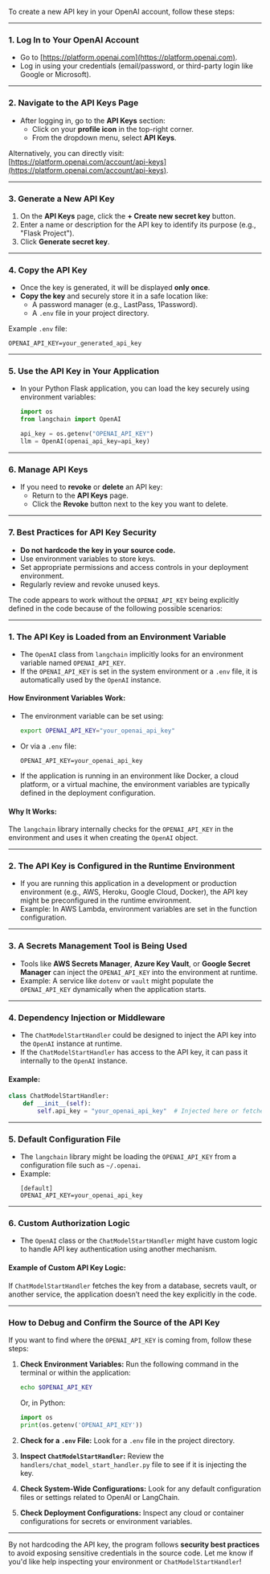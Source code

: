To create a new API key in your OpenAI account, follow these steps:

---

### **1. Log In to Your OpenAI Account**
- Go to [https://platform.openai.com](https://platform.openai.com).
- Log in using your credentials (email/password, or third-party login like Google or Microsoft).

---

### **2. Navigate to the API Keys Page**
- After logging in, go to the **API Keys** section:
  - Click on your **profile icon** in the top-right corner.
  - From the dropdown menu, select **API Keys**.

Alternatively, you can directly visit:  
[https://platform.openai.com/account/api-keys](https://platform.openai.com/account/api-keys).

---

### **3. Generate a New API Key**
1. On the **API Keys** page, click the **+ Create new secret key** button.
2. Enter a name or description for the API key to identify its purpose (e.g., "Flask Project").
3. Click **Generate secret key**.

---

### **4. Copy the API Key**
- Once the key is generated, it will be displayed **only once**.
- **Copy the key** and securely store it in a safe location like:
  - A password manager (e.g., LastPass, 1Password).
  - A `.env` file in your project directory.

Example `.env` file:
```plaintext
OPENAI_API_KEY=your_generated_api_key
```

---

### **5. Use the API Key in Your Application**
- In your Python Flask application, you can load the key securely using environment variables:
  ```python
  import os
  from langchain import OpenAI

  api_key = os.getenv("OPENAI_API_KEY")
  llm = OpenAI(openai_api_key=api_key)
  ```

---

### **6. Manage API Keys**
- If you need to **revoke** or **delete** an API key:
  - Return to the **API Keys** page.
  - Click the **Revoke** button next to the key you want to delete.

---

### **7. Best Practices for API Key Security**
- **Do not hardcode the key in your source code.**
- Use environment variables to store keys.
- Set appropriate permissions and access controls in your deployment environment.
- Regularly review and revoke unused keys.

The code appears to work without the `OPENAI_API_KEY` being explicitly defined in the code because of the following possible scenarios:

---

### **1. The API Key is Loaded from an Environment Variable**
- The `OpenAI` class from `langchain` implicitly looks for an environment variable named `OPENAI_API_KEY`.
- If the `OPENAI_API_KEY` is set in the system environment or a `.env` file, it is automatically used by the `OpenAI` instance.

#### How Environment Variables Work:
- The environment variable can be set using:
  ```bash
  export OPENAI_API_KEY="your_openai_api_key"
  ```
- Or via a `.env` file:
  ```
  OPENAI_API_KEY=your_openai_api_key
  ```
- If the application is running in an environment like Docker, a cloud platform, or a virtual machine, the environment variables are typically defined in the deployment configuration.

#### Why It Works:
The `langchain` library internally checks for the `OPENAI_API_KEY` in the environment and uses it when creating the `OpenAI` object.

---

### **2. The API Key is Configured in the Runtime Environment**
- If you are running this application in a development or production environment (e.g., AWS, Heroku, Google Cloud, Docker), the API key might be preconfigured in the runtime environment.
- Example: In AWS Lambda, environment variables are set in the function configuration.

---

### **3. A Secrets Management Tool is Being Used**
- Tools like **AWS Secrets Manager**, **Azure Key Vault**, or **Google Secret Manager** can inject the `OPENAI_API_KEY` into the environment at runtime.
- Example: A service like `dotenv` or `vault` might populate the `OPENAI_API_KEY` dynamically when the application starts.

---

### **4. Dependency Injection or Middleware**
- The `ChatModelStartHandler` could be designed to inject the API key into the `OpenAI` instance at runtime.
- If the `ChatModelStartHandler` has access to the API key, it can pass it internally to the `OpenAI` instance.

#### Example:
```python
class ChatModelStartHandler:
    def __init__(self):
        self.api_key = "your_openai_api_key"  # Injected here or fetched from a secure source
```

---

### **5. Default Configuration File**
- The `langchain` library might be loading the `OPENAI_API_KEY` from a configuration file such as `~/.openai`.
- Example:
  ```
  [default]
  OPENAI_API_KEY=your_openai_api_key
  ```

---

### **6. Custom Authorization Logic**
- The `OpenAI` class or the `ChatModelStartHandler` might have custom logic to handle API key authentication using another mechanism.

#### Example of Custom API Key Logic:
If `ChatModelStartHandler` fetches the key from a database, secrets vault, or another service, the application doesn’t need the key explicitly in the code.

---

### **How to Debug and Confirm the Source of the API Key**
If you want to find where the `OPENAI_API_KEY` is coming from, follow these steps:
1. **Check Environment Variables:**
   Run the following command in the terminal or within the application:
   ```bash
   echo $OPENAI_API_KEY
   ```
   Or, in Python:
   ```python
   import os
   print(os.getenv('OPENAI_API_KEY'))
   ```

2. **Check for a `.env` File:**
   Look for a `.env` file in the project directory.

3. **Inspect `ChatModelStartHandler`:**
   Review the `handlers/chat_model_start_handler.py` file to see if it is injecting the key.

4. **Check System-Wide Configurations:**
   Look for any default configuration files or settings related to OpenAI or LangChain.

5. **Check Deployment Configurations:**
   Inspect any cloud or container configurations for secrets or environment variables.

---

By not hardcoding the API key, the program follows **security best practices** to avoid exposing sensitive credentials in the source code. Let me know if you'd like help inspecting your environment or `ChatModelStartHandler`!
